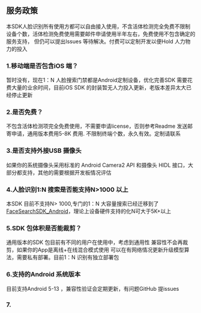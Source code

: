 ##  服务政策

本SDK人脸识别所有使用方都可以自由接入使用，不含活体检测完全免费不限制设备个数，活体检测免费使用需要邮件申请使用半年左右，免费使用不包含确定的服务支持，
但仍可以提出Issues 等待解决。付费可以定制开发以便Hold 人力物力的投入

### 1.移动端是否包含iOS 端？
  暂时没有，现在1：N 人脸搜索门禁都是Android定制设备，优化完善SDK 需要花费大量的业余时间，目前iOS SDK 的封装暂无人力投入更新，老版本差异太大已经停止更新

### 2.是否免费？
   不包含活体检测项完全免费使用，不需要申请license，否则参考Readme 发送邮寄申请，通用版本费用5-8K 费用.
   不限制终端个数，永久有效。定制请联系

### 3.是否支持外接USB 摄像头
   如果你的系统摄像头采用标准的 Android Camera2 API 和摄像头 HIDL 接口，大部分都支持，其他的需要根据开发板情况评估

### 4.人脸识别1:N 搜索是否能支持N>1000 以上
   本SDK 目前不支持N> 1000,专门的1：N 大容量搜索已经迁移到了[FaceSearchSDK_Android](https://github.com/AnyLifeZLB/FaceSearchSDK_Android)，理论上设备硬件支持的化N可大于5K+以上

### 5.SDK 包体积是否能裁剪？
   通用版本的SDK 包目前有不同的用户在使用中，考虑到通用性 兼容性不会再裁剪，如果你的App是离线+在线混合模式使用
   可以在有网络情况更新升级模型算法，需要私有部署。目前1：N 识别有独立部署包

### 6.支持的Android 系统版本
   目前支持Android 5-13 ，兼容性验证会定期更新，有问题GitHub 提issues
   
### 7.